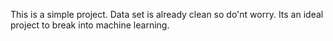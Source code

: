 This is a simple project.
Data set is already clean so do'nt worry.
Its an ideal project to break into machine learning.
